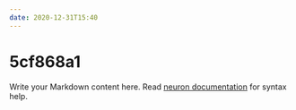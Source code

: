 ```yaml
---
date: 2020-12-31T15:40
---
```


# 5cf868a1

Write your Markdown content here. Read [neuron documentation](https://neuron.zettel.page/2011404.html) for syntax help.


